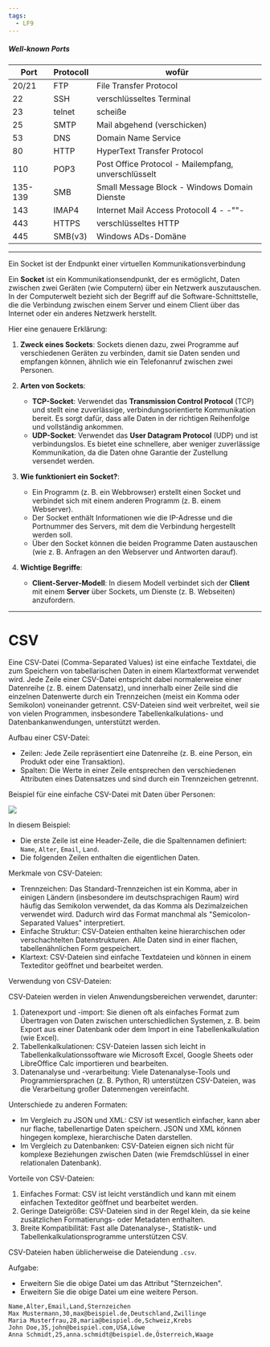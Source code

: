 ```yaml
---
tags:
  - LF9
---
```

##### Well-known Ports

| Port    | Protocoll | wofür                                               |
| ------- | --------- | --------------------------------------------------- |
| 20/21   | FTP       | File Transfer Protocol                              |
| 22      | SSH       | verschlüsseltes Terminal                            |
| 23      | telnet    | scheiße                                             |
| 25      | SMTP      | Mail abgehend (verschicken)                         |
| 53      | DNS       | Domain Name Service                                 |
| 80      | HTTP      | HyperText Transfer Protocol                         |
| 110     | POP3      | Post Office Protocol - Mailempfang, unverschlüsselt |
| 135-139 | SMB       | Small Message Block - Windows Domain Dienste        |
| 143     | IMAP4     | Internet Mail Access Protocoll 4 - -""-             |
| 443     | HTTPS     | verschlüsseltes HTTP                                |
| 445     | SMB(v3)   | Windows ADs-Domäne                                  |

---
Ein Socket ist der Endpunkt einer virtuellen Kommunikationsverbindung

Ein **Socket** ist ein Kommunikationsendpunkt, der es ermöglicht, Daten zwischen zwei Geräten (wie Computern) über ein Netzwerk auszutauschen. In der Computerwelt bezieht sich der Begriff auf die Software-Schnittstelle, die die Verbindung zwischen einem Server und einem Client über das Internet oder ein anderes Netzwerk herstellt.

Hier eine genauere Erklärung:

1. **Zweck eines Sockets**: Sockets dienen dazu, zwei Programme auf verschiedenen Geräten zu verbinden, damit sie Daten senden und empfangen können, ähnlich wie ein Telefonanruf zwischen zwei Personen.

2. **Arten von Sockets**:
   - **TCP-Socket**: Verwendet das **Transmission Control Protocol** (TCP) und stellt eine zuverlässige, verbindungsorientierte Kommunikation bereit. Es sorgt dafür, dass alle Daten in der richtigen Reihenfolge und vollständig ankommen.
   - **UDP-Socket**: Verwendet das **User Datagram Protocol** (UDP) und ist verbindungslos. Es bietet eine schnellere, aber weniger zuverlässige Kommunikation, da die Daten ohne Garantie der Zustellung versendet werden.

3. **Wie funktioniert ein Socket?**:
   - Ein Programm (z. B. ein Webbrowser) erstellt einen Socket und verbindet sich mit einem anderen Programm (z. B. einem Webserver).
   - Der Socket enthält Informationen wie die IP-Adresse und die Portnummer des Servers, mit dem die Verbindung hergestellt werden soll.
   - Über den Socket können die beiden Programme Daten austauschen (wie z. B. Anfragen an den Webserver und Antworten darauf).

4. **Wichtige Begriffe**:
   - **Client-Server-Modell**: In diesem Modell verbindet sich der **Client** mit einem **Server** über Sockets, um Dienste (z. B. Webseiten) anzufordern.

---- 
# CSV

Eine CSV-Datei (Comma-Separated Values) ist eine einfache Textdatei, die zum Speichern von tabellarischen Daten in einem Klartextformat verwendet wird. Jede Zeile einer CSV-Datei entspricht dabei normalerweise einer Datenreihe (z. B. einem Datensatz), und innerhalb einer Zeile sind die einzelnen Datenwerte durch ein Trennzeichen (meist ein Komma oder Semikolon) voneinander getrennt. CSV-Dateien sind weit verbreitet, weil sie von vielen Programmen, insbesondere Tabellenkalkulations- und Datenbankanwendungen, unterstützt werden.

Aufbau einer CSV-Datei:

- Zeilen: Jede Zeile repräsentiert eine Datenreihe (z. B. eine Person, ein Produkt oder eine Transaktion).
- Spalten: Die Werte in einer Zeile entsprechen den verschiedenen Attributen eines Datensatzes und sind durch ein Trennzeichen getrennt.

Beispiel für eine einfache CSV-Datei mit Daten über Personen:

![](https://ilias.bs-technik-rostock.de:7777/data/bstechnikhro/mobs/mm_83173/CSV.png?il_wac_token=428de34a89b8ba2fec520f835d99292048b9596f&il_wac_ttl=3&il_wac_ts=1731999759)

In diesem Beispiel:

- Die erste Zeile ist eine Header-Zeile, die die Spaltennamen definiert: `Name`, `Alter`, `Email`, `Land`.
- Die folgenden Zeilen enthalten die eigentlichen Daten.

Merkmale von CSV-Dateien:

- Trennzeichen: Das Standard-Trennzeichen ist ein Komma, aber in einigen Ländern (insbesondere im deutschsprachigen Raum) wird häufig das Semikolon verwendet, da das Komma als Dezimalzeichen verwendet wird. Dadurch wird das Format manchmal als "Semicolon-Separated Values" interpretiert.
- Einfache Struktur: CSV-Dateien enthalten keine hierarchischen oder verschachtelten Datenstrukturen. Alle Daten sind in einer flachen, tabellenähnlichen Form gespeichert.
- Klartext: CSV-Dateien sind einfache Textdateien und können in einem Texteditor geöffnet und bearbeitet werden.

Verwendung von CSV-Dateien:

CSV-Dateien werden in vielen Anwendungsbereichen verwendet, darunter:

1. Datenexport und -import: Sie dienen oft als einfaches Format zum Übertragen von Daten zwischen unterschiedlichen Systemen, z. B. beim Export aus einer Datenbank oder dem Import in eine Tabellenkalkulation (wie Excel).
2. Tabellenkalkulationen: CSV-Dateien lassen sich leicht in Tabellenkalkulationssoftware wie Microsoft Excel, Google Sheets oder LibreOffice Calc importieren und bearbeiten.
3. Datenanalyse und -verarbeitung: Viele Datenanalyse-Tools und Programmiersprachen (z. B. Python, R) unterstützen CSV-Dateien, was die Verarbeitung großer Datenmengen vereinfacht.

Unterschiede zu anderen Formaten:

- Im Vergleich zu JSON und XML: CSV ist wesentlich einfacher, kann aber nur flache, tabellenartige Daten speichern. JSON und XML können hingegen komplexe, hierarchische Daten darstellen.
- Im Vergleich zu Datenbanken: CSV-Dateien eignen sich nicht für komplexe Beziehungen zwischen Daten (wie Fremdschlüssel in einer relationalen Datenbank).

Vorteile von CSV-Dateien:

1. Einfaches Format: CSV ist leicht verständlich und kann mit einem einfachen Texteditor geöffnet und bearbeitet werden.
2. Geringe Dateigröße: CSV-Dateien sind in der Regel klein, da sie keine zusätzlichen Formatierungs- oder Metadaten enthalten.
3. Breite Kompatibilität: Fast alle Datenanalyse-, Statistik- und Tabellenkalkulationsprogramme unterstützen CSV.

CSV-Dateien haben üblicherweise die Dateiendung `.csv`.

Aufgabe:  
  
- Erweitern Sie die obige Datei um das Attribut "Sternzeichen".  
- Erweitern Sie die obige Datei um eine weitere Person.

```
Name,Alter,Email,Land,Sternzeichen
Max Mustermann,30,max@beispiel.de,Deutschland,Zwillinge
Maria Musterfrau,28,maria@beispiel.de,Schweiz,Krebs
John Doe,35,john@beispiel.com,USA,Löwe
Anna Schmidt,25,anna.schmidt@beispiel.de,Österreich,Waage
```